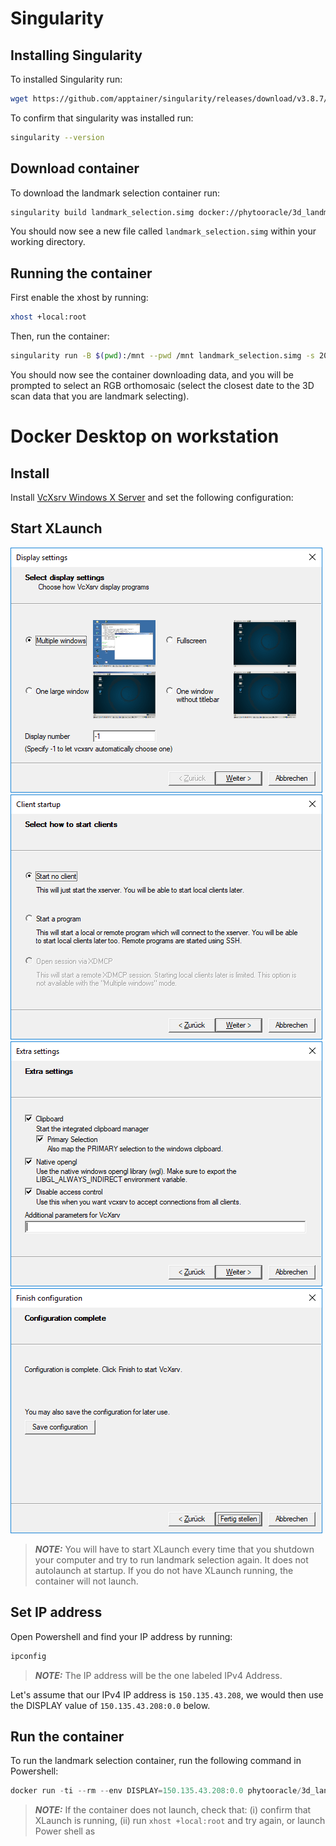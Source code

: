 # Singularity

## Installing Singularity
To installed Singularity run:

```bash
wget https://github.com/apptainer/singularity/releases/download/v3.8.7/singularity-container_3.8.7_amd64.deb && sudo apt install ./singularity-container_3.8.7_amd64.deb
```

To confirm that singularity was installed run:

```bash
singularity --version
```

## Download container
To download the landmark selection container run:

```bash
singularity build landmark_selection.simg docker://phytooracle/3d_landmark_selection:latest
```

You should now see a new file called ```landmark_selection.simg``` within your working directory.

## Running the container
First enable the xhost by running: 

```bash
xhost +local:root
```

Then, run the container:

```bash
singularity run -B $(pwd):/mnt --pwd /mnt landmark_selection.simg -s 2022-02-11__19-59-49-338_lettuce -S 13 -p lettuce -a
```

You should now see the container downloading data, and you will be prompted to select an RGB orthomosaic (select the closest date to the 3D scan data that you are landmark selecting).

# Docker Desktop on workstation

## Install 

Install [VcXsrv Windows X Server](https://sourceforge.net/projects/vcxsrv/files/latest/download) and set the following configuration:

## Start XLaunch

![Alt text](figs/config1.png?raw=true "Title") <br/>
![Alt text](figs/config2.png?raw=true "Title") <br/>
![Alt text](figs/config3.png?raw=true "Title") <br/>
![Alt text](figs/config4.png?raw=true "Title") <br/>

> **_NOTE:_** You will have to start XLaunch every time that you shutdown your computer and try to run landmark selection again. It does not autolaunch at startup. If you do not have XLaunch running, the container will not launch.

## Set IP address

Open Powershell and find your IP address by running:

```powershell
ipconfig
```

> **_NOTE:_** The IP address will be the one labeled IPv4 Address.

Let's assume that our IPv4 IP address is ```150.135.43.208```, we would then use the DISPLAY value of ```150.135.43.208:0.0``` below.

## Run the container
To run the landmark selection container, run the following command in Powershell:

```powershell
docker run -ti --rm --env DISPLAY=150.135.43.208:0.0 phytooracle/3d_landmark_selection -s 2022-02-11__19-59-49-338_lettuce -S 13 -p lettuce -a
```

> **_NOTE:_** If the container does not launch, check that: (i) confirm that XLaunch is running, (ii) run ```xhost +local:root``` and try again, or launch Power shell as